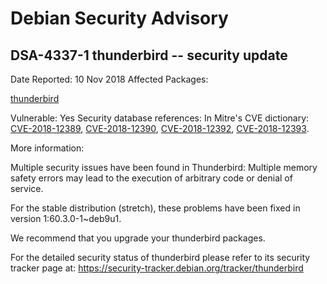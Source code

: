 
Debian Security Advisory
========================


DSA-4337-1 thunderbird -- security update
-----------------------------------------



Date Reported:
10 Nov 2018
Affected Packages:

[thunderbird](https://packages.debian.org/src:thunderbird)

Vulnerable:
Yes
Security database references:
In Mitre's CVE dictionary: [CVE-2018-12389](https://security-tracker.debian.org/tracker/CVE-2018-12389), [CVE-2018-12390](https://security-tracker.debian.org/tracker/CVE-2018-12390), [CVE-2018-12392](https://security-tracker.debian.org/tracker/CVE-2018-12392), [CVE-2018-12393](https://security-tracker.debian.org/tracker/CVE-2018-12393).  

More information:

Multiple security issues have been found in Thunderbird: Multiple memory
safety errors may lead to the execution of arbitrary code or denial of
service.


For the stable distribution (stretch), these problems have been fixed in
version 1:60.3.0-1~deb9u1.


We recommend that you upgrade your thunderbird packages.


For the detailed security status of thunderbird please refer to
its security tracker page at:
<https://security-tracker.debian.org/tracker/thunderbird>





